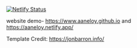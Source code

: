 [![Netlify Status](https://api.netlify.com/api/v1/badges/6605779b-730b-4775-b4cd-898ea0ab3bf5/deploy-status)](https://app.netlify.com/sites/aaneloy/deploys)


website demo- https://www.aaneloy.github.io and https://aaneloy.netlify.app/

Template Credit: https://jonbarron.info/
